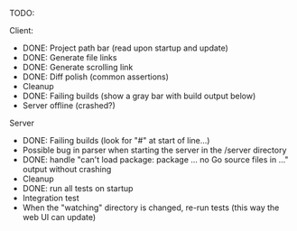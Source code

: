 TODO: 

Client:
  - DONE: Project path bar (read upon startup and update)
  - DONE: Generate file links
  - DONE: Generate scrolling link
  - DONE: Diff polish (common assertions)
  - Cleanup
  - DONE: Failing builds (show a gray bar with build output below)
  - Server offline (crashed?)


Server
  - DONE: Failing builds (look for "#" at start of line...)
  - Possible bug in parser when starting the server in the /server directory
  - DONE: handle "can't load package: package ... no Go source files in ..." output without crashing
  - Cleanup
  - DONE: run all tests on startup
  - Integration test
  - When the "watching" directory is changed, re-run tests (this way the web UI can update)
